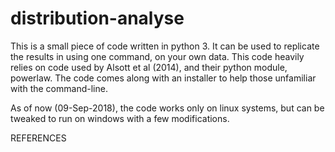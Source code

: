 # distribution-analyse

This is a small piece of code written in python 3. It can be used to replicate the results in <ref> using one command, on your own data. 
This code heavily relies on code used by Alsott et al (2014), and their python module, powerlaw.
The code comes along with an installer to help those unfamiliar with the command-line.

As of now (09-Sep-2018), the code works only on linux systems, but can be tweaked to run on windows with a few modifications.

REFERENCES

